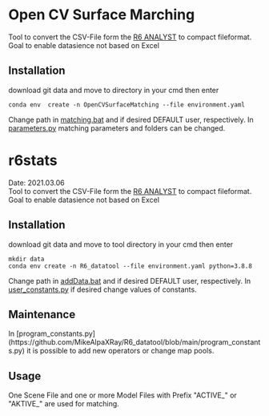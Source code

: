 <h1>Open CV Surface Marching</h1>

Tool to convert the CSV-File form the <a href="https://r6analyst.com/">R6 ANALYST</a> to compact fileformat.
<br>
Goal to enable datasience not based on Excel
<h2>Installation</h2>

download git data and move to directory in your cmd then enter
```
conda env  create -n OpenCVSurfaceMatching --file environment.yaml
```
Change path in [matching.bat](Link) and if desired DEFAULT user, respectively.
In [parameters.py](Link) matching parameters and folders can be changed.



<h1>r6stats</h1>
Date: 2021.03.06 <br>
Tool to convert the CSV-File form the <a href="https://r6analyst.com/">R6 ANALYST</a> to compact fileformat.
<br>
Goal to enable datasience not based on Excel
<h2>Installation</h2>

download git data and move to tool directory in your cmd then enter
```
mkdir data
conda env create -n R6_datatool --file environment.yaml python=3.8.8
```
Change path in [addData.bat](https://github.com/MikeAlpaXRay/R6_datatool/blob/main/addData.bat) and if desired DEFAULT user, respectively.
In [user_constants.py](https://github.com/MikeAlpaXRay/R6_datatool/blob/main/user_constants.py) if desired change values of constants.
<br>

<h2>Maintenance</h2>
In [program_constants.py](https://github.com/MikeAlpaXRay/R6_datatool/blob/main/program_constants.py) it is possible to add new operators or change map pools.

<h2>Usage</h2>
One Scene File and one or more Model Files with Prefix "ACTIVE_" or "AKTIVE_" are used for matching.